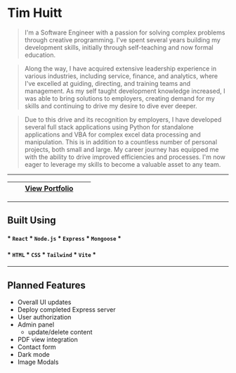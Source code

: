 # Tim Huitt

> I'm a Software Engineer with a passion for solving complex problems through creative programming. I've spent several years building my development skills, initially through self-teaching and now formal education. 

> Along the way, I have acquired extensive leadership experience in various industries, including service, finance, and analytics, where I've excelled at guiding, directing, and training teams and management. As my self taught development knowledge increased, I was able to bring solutions to employers, creating demand for my skills and continuing to drive my desire to dive ever deeper. 

> Due to this drive and its recognition by employers, I have developed several full stack applications using Python for standalone applications and VBA for complex excel data processing and manipulation. This is in addition to a countless number of personal projects, both small and large. My career journey has equipped me with the ability to drive improved efficiencies and processes. I'm now eager to leverage my skills to become a valuable asset to any team.

___

| | |[View Portfolio](https://keen-taiyaki-d381c5.netlify.app/)| | |
| - | - | - | - | - |
___
## Built Using
#### * `React` * `Node.js` * `Express` * `Mongoose` *
#### * `HTML` * `CSS` * `Tailwind` * `Vite` *
___
## Planned Features
- Overall UI updates
- Deploy completed Express server
- User authorization
- Admin panel
  - update/delete content
- PDF view integration
- Contact form
- Dark mode
- Image Modals
